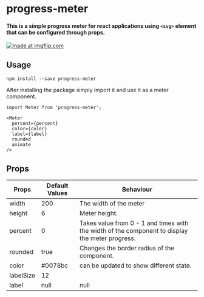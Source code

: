 # progress-meter

#### This is a simple progress meter for react applications using `<svg>` element that can be configured through props.

<a href="https://imgflip.com/gif/1zskh3"><img src="https://i.imgflip.com/1zskh3.gif" title="made at imgflip.com"/></a>


## Usage

```
npm install --save progress-meter
```
After installing the package simply import it and use it as a meter component.

```
import Meter from 'progress-meter';

<Meter 
  percent={percent}
  color={color}
  label={label}
  rounded
  animate
/>
```

## Props

Props | Default Values | Behaviour
----- | -------------- | --------
width|200| The width of the meter
height|6| Meter height.
percent|0|Takes value from 0 - 1 and times with the width of the component to display the meter progress.
rounded|true|Changes the border radius of the component.
color|#0078bc|can be updated to show different state.
labelSize|12|
label|null|null
